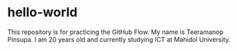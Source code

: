 # hello-world
This repository is for practicing the GitHub Flow.
My name is Teeramanop Pinsupa. I am 20 years old and currently studying ICT at Mahidol University.
